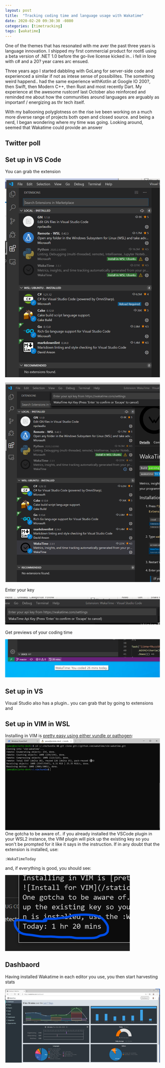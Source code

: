 ```yaml
---
layout: post
title:  "Tracking coding time and language usage with Wakatime"
date: 2020-02-20 09:30:30 -0800
categories: [timetracking]
tags: [wakatime]
---
```


One of the themes that has resonated with me aver the past three years is language innovation.  I shipped my first commercial product for root6 using a beta version of .NET 1.0 before the go-live license kicked in.. i fell in love with c# and a 20? year cares arc ensued.

Three years ago I started dabbling with GoLang for server-side code and experienced a similar if not as intese sense of possibilites.  The something weird happend.. had the same experience withKotlin at Google IO 200?, then Swift, then Modern C++, then Rust and most recently Dart.  My experience at the awesome rustconf last October also reinforced and reminded me about how the communities around languages are arguably as importanf / energizing as thr tech itself.

With my ballooning polyglotness on the rise ive been working on a much more diverse range of projects both open and closed source. and being a nerd, I began wondering where my time was going.  Looking around, seemed that Wakatime could provide an answer

## Twitter poll

## Set up in VS Code

You can grab the extension

![intsalled local not on WSL2](/static/img/waka-2-20-2020/wakatime-not.png)

![Installed in WSL1](/static/img/waka-2-20-2020/wakatimeboth.png)

Enter your key

![Enter key](/static/img/waka-2-20-2020/Wakatimekey.png)

Get previews of your coding time

![Coding time in VS code](/static/img/waka-2-20-2020/codingtime.png)

## Set up in VS

Visual Studio also has a plugin.. you can grab that by going to extensions and

## Set up in VIM in WSL

Installing in VIM is [pretty easy using either vundle or pathogen](https://wakatime.com/vim):
![Install for VIM](/static/img/waka-2-20-2020/installforvim.png)
One gotcha to be aware of.. if you already installed the VSCode plugin in your WSL2 instance, the VIM plugin will pick up the existing key so you won't be prompted for it like it says in the instruction.  If in any doubt that the extension is installed, use:

```vim
:WakaTimeToday
```

and, if everything is good, you should see:

![Install for VIM](/static/img/waka-2-20-2020/timetodayvim.png)

## Dashbaord

Having installed Wakatime in each editor you use, you then start harvesting stats

![Dashboard](/static/img/waka-2-20-2020/dashboard.png)
